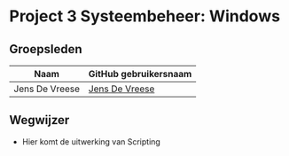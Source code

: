 # Project 3 Systeembeheer: Windows

## Groepsleden
 
 Naam  | GitHub gebruikersnaam
------------- | -------------
Jens De Vreese  | [Jens De Vreese](https://github.com/jensdevreese)

## Wegwijzer
- Hier komt de uitwerking van Scripting